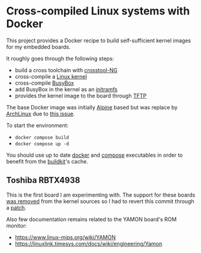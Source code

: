 # Cross-compiled Linux systems with Docker

This project provides a Docker recipe to build self-sufficient kernel images for my embedded boards.

It roughly goes through the following steps:
* build a cross toolchain with [crosstool-NG](https://crosstool-ng.github.io/)
* cross-compile a [Linux kernel](https://www.kernel.org/)
* cross-compile [BusyBox](https://busybox.net/)
* add BusyBox in the kernel as an [initramfs](https://www.kernel.org/doc/Documentation/filesystems/ramfs-rootfs-initramfs.txt)
* provides the kernel image to the board through [TFTP](https://en.wikipedia.org/wiki/Trivial_File_Transfer_Protocol)

The base Docker image was initially [Alpine](https://www.alpinelinux.org/) based but was replace by [ArchLinux](https://archlinux.org/) due to [this issue](https://sourceware.org/bugzilla/show_bug.cgi?id=21604).

To start the environment:
* `docker compose build`
* `docker compose up -d`

You should use up to date [docker](https://docs.docker.com/get-docker/) and [compose](https://docs.docker.com/compose/install/) executables in order to benefit from the [buildkit](https://docs.docker.com/develop/develop-images/build_enhancements/)'s cache.

## Toshiba RBTX4938

This is the first board I am experimenting with.
The support for these boards [was removed](https://lore.kernel.org/lkml/20211130164558.85584-2-tsbogend@alpha.franken.de/T/) from the kernel sources so I had to revert this commit through a [patch](rbtx4938/linux.patch).

Also few documentation remains related to the YAMON board's ROM monitor:
* https://www.linux-mips.org/wiki/YAMON
* https://linuxlink.timesys.com/docs/wiki/engineering/Yamon
